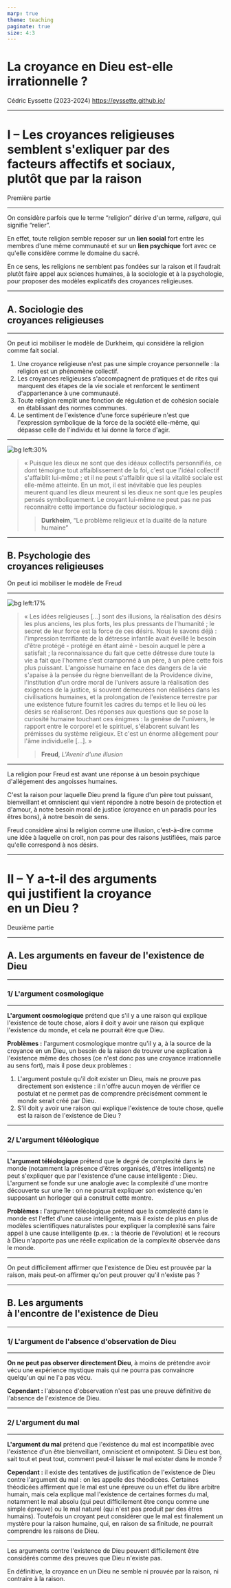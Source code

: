 ```yaml
---
marp: true
theme: teaching
paginate: true
size: 4:3
---
```


<!-- _class: titre -->

# La croyance en Dieu est-elle irrationnelle ?

Cédric Eyssette (2023-2024)
https://eyssette.github.io/


---
<!-- _class: partie -->
# I – Les croyances religieuses<br> semblent s'exliquer par des<br>facteurs affectifs et sociaux, <br>plutôt que par la raison <!-- fit -->
Première partie

---
<!-- _class: fppp -->

On considère parfois que le terme “religion” dérive d'un terme, _religare_, qui signifie “relier”.

<span data-marpit-fragment="1">En effet, toute religion semble reposer sur un **lien social** fort entre les membres d'une même communauté</span> <span data-marpit-fragment="2">et sur un **lien psychique** fort avec ce qu'elle considère comme le domaine du sacré.</span>

<span data-marpit-fragment="3">En ce sens, les religions ne semblent pas fondées sur la raison et il faudrait plutôt faire appel aux sciences humaines, à la sociologie et à la psychologie, pour proposer des modèles explicatifs des croyances religieuses.</span>


---
<!-- _class: souspartie -->
## A. Sociologie des <br>croyances religieuses <!-- fit -->


---
<!-- _class: fmm -->
On peut ici mobiliser le modèle de Durkheim, qui considère la religion comme fait social.

1) Une croyance religieuse n'est pas une simple croyance personnelle : la religion est un phénomène collectif.
2) Les croyances religieuses s'accompagnent de pratiques et de rites qui marquent des étapes de la vie sociale et renforcent le sentiment d'appartenance à une communauté.
3) Toute religion remplit une fonction de régulation et de cohésion sociale en établissant des normes communes.
4) Le sentiment de l'existence d'une force supérieure n'est que l'expression symbolique de la force de la société elle-même, qui dépasse celle de l'individu et lui donne la force d'agir.


---
<!-- _class: citationC f -->

![bg left:30%](https://upload.wikimedia.org/wikipedia/commons/2/23/%C3%89mile_Durkheim.jpg)

>« Puisque les dieux ne sont que des idéaux collectifs personnifiés, ce dont témoigne tout affaiblissement de la foi, c'est que l'idéal collectif s'affaiblit lui-même ; et il ne peut s'affaiblir que si la vitalité sociale est elle-même atteinte. En un mot, il est inévitable que les peuples meurent quand les dieux meurent si les dieux ne sont que les peuples pensés symboliquement. Le croyant lui-même ne peut pas ne pas reconnaître cette importance du facteur sociologique. »
>>**Durkheim**, “Le problème religieux et la dualité de la nature humaine”


---
<!-- _class: souspartie -->
## B. Psychologie des<br> croyances religieuses <!-- fit -->

<span data-marpit-fragment="1">On peut ici mobiliser le modèle de Freud</span>

---
<!-- _class: citationC fmmmmmm -->

![bg left:17%](https://upload.wikimedia.org/wikipedia/commons/thumb/3/36/Sigmund_Freud%2C_by_Max_Halberstadt_%28cropped%29.jpg/520px-Sigmund_Freud%2C_by_Max_Halberstadt_%28cropped%29.jpg)

>« Les idées religieuses […] sont des illusions, la réalisation des désirs les plus anciens, les plus forts, les plus pressants de l'humanité ; le secret de leur force est la force de ces désirs. Nous le savons déjà : l'impression terrifiante de la détresse infantile avait éveillé le besoin d'être protégé - protégé en étant aimé - besoin auquel le père a satisfait ; la reconnaissance du fait que cette détresse dure toute la vie a fait que l'homme s'est cramponné à un père, à un père cette fois plus puissant. L'angoisse humaine en face des dangers de la vie s'apaise à la pensée du règne bienveillant de la Providence divine, l'institution d'un ordre moral de l'univers assure la réalisation des exigences de la justice, si souvent demeurées non réalisées dans les civilisations humaines, et la prolongation de l'existence terrestre par une existence future fournit les cadres du temps et le lieu où les désirs se réaliseront. Des réponses aux questions que se pose la curiosité humaine touchant ces énigmes : la genèse de l'univers, le rapport entre le corporel et le spirituel, s'élaborent suivant les prémisses du système religieux. Et c'est un énorme allègement pour l'âme individuelle […]. »
>>**Freud**, _L'Avenir d'une illusion_

---
<!-- _class: f -->

La religion pour Freud est avant une réponse à un besoin psychique d'allégement des angoisses humaines.

<span data-marpit-fragment="1">C'est la raison pour laquelle Dieu prend la figure d'un père tout puissant, bienveillant et omniscient qui vient répondre à notre besoin de protection et d'amour, à notre besoin moral de justice (croyance en un paradis pour les êtres bons), à notre besoin de sens.</span>

<span data-marpit-fragment="2">Freud considère ainsi la religion comme une illusion, c'est-à-dire comme une idée à laquelle on croit, non pas pour des raisons justifiées, mais parce qu'elle correspond à nos désirs.</span>

---
<!-- _class: partie -->
# II – Y a-t-il des arguments <br>qui justifient la croyance<br> en un Dieu ? <!-- fit -->
Deuxième partie

---
<!-- _class: souspartie -->
## A. Les arguments en faveur de l'existence de Dieu


---
<!-- _class: etape -->
### 1/ L'argument cosmologique


---
<!-- _class: fmmmm -->
**L'argument cosmologique** prétend que s'il y a une raison qui explique l'existence de toute chose, alors il doit y avoir une raison qui explique l'existence du monde, et cela ne pourrait être que Dieu.

<span data-marpit-fragment="1">**Problèmes :** l'argument cosmologique montre qu'il y a, à la source de la croyance en un Dieu, un besoin de la raison de trouver une explication à l'existence même des choses (ce n'est donc pas une croyance irrationnelle au sens fort), mais il pose deux problèmes :</span>
1) L'argument postule qu'il doit exister un Dieu, mais ne prouve pas directement son existence : il n'offre aucun moyen de vérifier ce postulat et ne permet pas de comprendre précisément comment le monde serait créé par Dieu.
2) S'il doit y avoir une raison qui explique l'existence de toute chose, quelle est la raison de l'existence de Dieu ? 


---
<!-- _class: etape -->
### 2/ L'argument téléologique


---
<!-- _class: fmmm -->
**L'argument téléologique** prétend que le degré de complexité dans le monde (notamment la présence d'êtres organisés, d'êtres intelligents) ne peut s'expliquer que par l'existence d'une cause intelligente : Dieu. <span data-marpit-fragment="1">L'argument se fonde sur une analogie avec la complexité d'une montre découverte sur une île : on ne pourrait expliquer son existence qu'en supposant un horloger qui a construit cette montre.</span>

<span data-marpit-fragment="2">**Problèmes :** l'argument téléologique prétend que la complexité dans le monde est l'effet d'une cause intelligente, mais il existe de plus en plus de modèles scientifiques naturalistes pour expliquer la complexité sans faire appel à une cause intelligente (p.ex. : la théorie de l'évolution) et le recours à Dieu n'apporte pas une réelle explication de la complexité observée dans le monde.</span>


---
<!-- _class:  -->
On peut difficilement affirmer que l'existence de Dieu est prouvée par la raison, mais peut-on affirmer qu'on peut prouver qu'il n'existe pas ?

---
<!-- _class: souspartie -->
## B. Les arguments <br>à l'encontre de l'existence de Dieu


---
<!-- _class: etape -->
### 1/ L'argument de l'absence d'observation de Dieu

---
<!-- _class:  -->
**On ne peut pas observer directement Dieu**, à moins de prétendre avoir vécu une expérience mystique mais qui ne pourra pas convaincre quelqu'un qui ne l'a pas vécu.

<span data-marpit-fragment="1">**Cependant :** l'absence d'observation n'est pas une preuve définitive de l'absence de l'existence de Dieu.</span>

---
<!-- _class: etape -->
### 2/ L'argument du mal

---
<!-- _class: fmmm  -->
**L'argument du mal** prétend que l'existence du mal est incompatible avec l'existence d'un être bienveillant, omniscient et omnipotent. Si Dieu est bon, sait tout et peut tout, comment peut-il laisser le mal exister dans le monde ?

<span data-marpit-fragment="1">**Cependant :** il existe des tentatives de justification de l'existence de Dieu contre l'argument du mal : on les appelle des théodicées. Certaines théodicées affirment que le mal est une épreuve ou un effet du libre arbitre humain</span><span data-marpit-fragment="2">, mais cela explique mal l'existence de certaines formes du mal, notamment le mal absolu (qui peut difficilement être conçu comme une simple épreuve) ou le mal naturel (qui n'est pas produit par des êtres humains).</span><span data-marpit-fragment="3"> Toutefois un croyant peut considérer que le mal est finalement un mystère pour la raison humaine, qui, en raison de sa finitude, ne pourrait comprendre les raisons de Dieu.</span>


---
<!-- _class:  -->

Les arguments contre l'existence de Dieu peuvent difficilement être considérés comme des preuves que Dieu n'existe pas.

En définitive, la croyance en un Dieu ne semble ni prouvée par la raison, ni contraire à la raison.